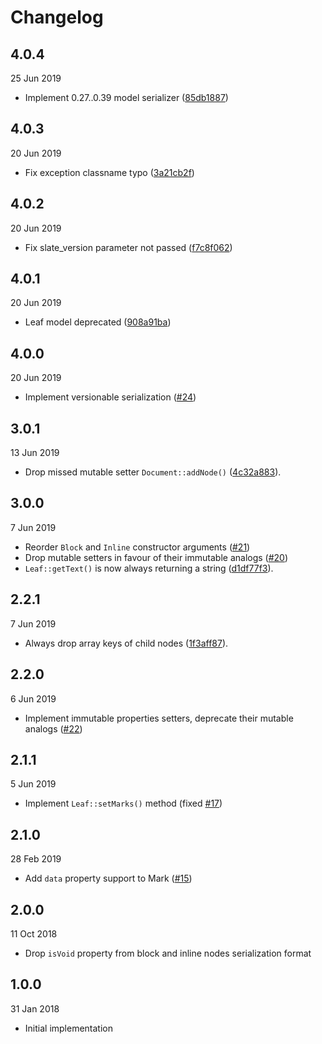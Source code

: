 # Changelog

## 4.0.4

25 Jun 2019

- Implement 0.27..0.39 model serializer ([85db1887](https://github.com/prezly/slate-php/commit/85db18877887750efda86137b7e93b7081eb065d))

## 4.0.3

20 Jun 2019

- Fix exception classname typo ([3a21cb2f](https://github.com/prezly/slate-php/commit/3a21cb2f41df244102ef635abbeb59a9e8f29f04))

## 4.0.2

20 Jun 2019

- Fix slate_version parameter not passed ([f7c8f062](https://github.com/prezly/slate-php/commit/f7c8f062ecd584200b86a387b3dbe589e1740f64))

## 4.0.1

20 Jun 2019

- Leaf model deprecated ([908a91ba](https://github.com/prezly/slate-php/commit/908a91ba65617c2c1e38a8d929974758fd27cb7e))

## 4.0.0

20 Jun 2019

- Implement versionable serialization ([#24](https://github.com/prezly/slate-php/issues/24))

## 3.0.1

13 Jun 2019

- Drop missed mutable setter `Document::addNode()` ([4c32a883](https://github.com/prezly/slate-php/commit/4c32a8833502283d47abc5dd9862be18a1fc22c8)).

## 3.0.0

7 Jun 2019

- Reorder `Block` and `Inline` constructor arguments ([#21](https://github.com/prezly/slate-php/issues/21))
- Drop mutable setters in favour of their immutable analogs ([#20](https://github.com/prezly/slate-php/issues/20))
- `Leaf::getText()` is now always returning a string ([d1df77f3](https://github.com/prezly/slate-php/commit/d1df77f3b206749b3f6a69a2e48105da3fffb6e9)).

## 2.2.1

7 Jun 2019

- Always drop array keys of child nodes ([1f3aff87](https://github.com/prezly/slate-php/commit/1f3aff87e671da5aea7a5323dc815cf7d53f39f6)).

## 2.2.0

6 Jun 2019

- Implement immutable properties setters, deprecate their mutable analogs ([#22](https://github.com/prezly/slate-php/issues/22))

## 2.1.1

5 Jun 2019

- Implement `Leaf::setMarks()` method (fixed [#17](https://github.com/prezly/slate-php/issues/17))

## 2.1.0

28 Feb 2019

- Add `data` property support to Mark ([#15](https://github.com/prezly/slate-php/pull/15))

## 2.0.0

11 Oct 2018

- Drop `isVoid` property from block and inline nodes serialization format

## 1.0.0 

31 Jan 2018

- Initial implementation

